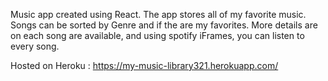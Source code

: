 Music app created using React. The app stores all of my favorite music. Songs can be sorted by Genre and if the are my favorites. More details are on each song are available, and using spotify iFrames, you can listen to every song.

Hosted on Heroku : https://my-music-library321.herokuapp.com/
